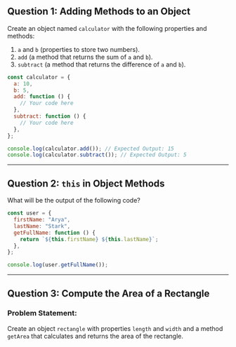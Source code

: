 
## Question 1: Adding Methods to an Object
Create an object named `calculator` with the following properties and methods:
1. `a` and `b` (properties to store two numbers).
2. `add` (a method that returns the sum of `a` and `b`).
3. `subtract` (a method that returns the difference of `a` and `b`).

```js
const calculator = {
  a: 10,
  b: 5,
  add: function () {
    // Your code here
  },
  subtract: function () {
    // Your code here
  },
};

console.log(calculator.add()); // Expected Output: 15
console.log(calculator.subtract()); // Expected Output: 5
```
***

## Question 2: `this` in Object Methods
What will be the output of the following code?

```js
const user = {
  firstName: "Arya",
  lastName: "Stark",
  getFullName: function () {
    return `${this.firstName} ${this.lastName}`;
  },
};

console.log(user.getFullName());
```

***

## Question 3: Compute the Area of a Rectangle

### Problem Statement:
Create an object `rectangle` with properties `length` and `width` and a method `getArea` that calculates and returns the area of the rectangle.


